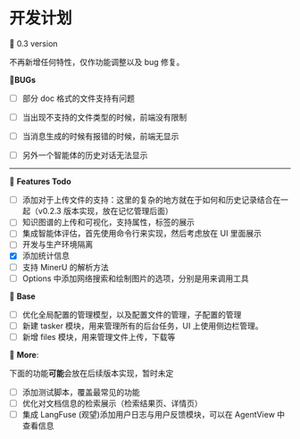 # 开发计划

📝 0.3 version

不再新增任何特性，仅作功能调整以及 bug 修复。

🐛**BUGs**
- [ ] 部分 doc 格式的文件支持有问题
- [ ] 当出现不支持的文件类型的时候，前端没有限制
- [ ] 当消息生成的时候有报错的时候，前端无显示
- [ ] 另外一个智能体的历史对话无法显示


---

💭 **Features Todo**
- [ ] 添加对于上传文件的支持：这里的复杂的地方就在于如何和历史记录结合在一起（v0.2.3 版本实现，放在记忆管理后面）
- [ ] 知识图谱的上传和可视化，支持属性，标签的展示
- [ ] 集成智能体评估，首先使用命令行来实现，然后考虑放在 UI 里面展示
- [ ] 开发与生产环境隔离
- [x] 添加统计信息
- [ ] 支持 MinerU 的解析方法
- [ ] Options 中添加网络搜索和绘制图片的选项，分别是用来调用工具

📝 **Base**

- [ ] 优化全局配置的管理模型，以及配置文件的管理，子配置的管理
- [ ] 新建 tasker 模块，用来管理所有的后台任务，UI 上使用侧边栏管理。
- [ ] 新增 files 模块，用来管理文件上传，下载等

💯 **More**:

下面的功能**可能**会放在后续版本实现，暂时未定

- [ ] 添加测试脚本，覆盖最常见的功能
- [ ] 优化对文档信息的检索展示（检索结果页、详情页）
- [ ] 集成 LangFuse (观望)添加用户日志与用户反馈模块，可以在 AgentView 中查看信息
